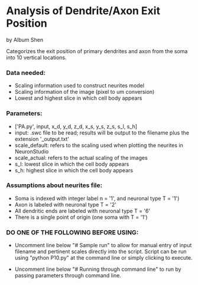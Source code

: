 Analysis of Dendrite/Axon Exit Position
===================
by Album Shen

Categorizes the exit position of primary dendrites and axon from the soma into 10 vertical locations.

### Data needed: ###
*	Scaling information used to construct neurites model
*	Scaling information of the image (pixel to um conversion)
*	Lowest and highest slice in which cell body appears

### Parameters: ###
* 	['PA.py', input, x_d, y_d, z_d, x_s, y_s, z_s, s_l, s_h]
* 	input:		.swc file to be read; results will be output to the filename plus the extension '_output.txt'
* 	scale_default:	refers to the scaling used when plotting the neurites in NeuronStudio
* 	scale_actual:	refers to the actual scaling of the images
* 	s_l:		lowest slice in which the cell body appears
* 	s_h:		highest slice in which the cell body appears

### Assumptions about neurites file: ###
*	Soma is indexed with integer label n = '1', and neuronal type T = '1')
*	Axon is labeled with neuronal type T = '2'
*	All dendritic ends are labeled with neuronal type T = '6'
*	There is a single point of origin (one soma with T = '1')

### DO ONE OF THE FOLLOWING BEFORE USING: ###
* Uncomment line below "# Sample run" to allow for manual entry of input filename and pertinent scales directly into the script. Script can be run using "python P10.py" at the command line or simply clicking to execute.

* Uncomment line below "# Running through command line" to run by passing parameters through command line. 
